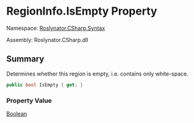 # RegionInfo\.IsEmpty Property

Namespace: [Roslynator.CSharp.Syntax](../../README.md)

Assembly: Roslynator\.CSharp\.dll

## Summary

Determines whether this region is empty, i\.e\. contains only white\-space\.

```csharp
public bool IsEmpty { get; }
```

### Property Value

[Boolean](https://docs.microsoft.com/en-us/dotnet/api/system.boolean)


